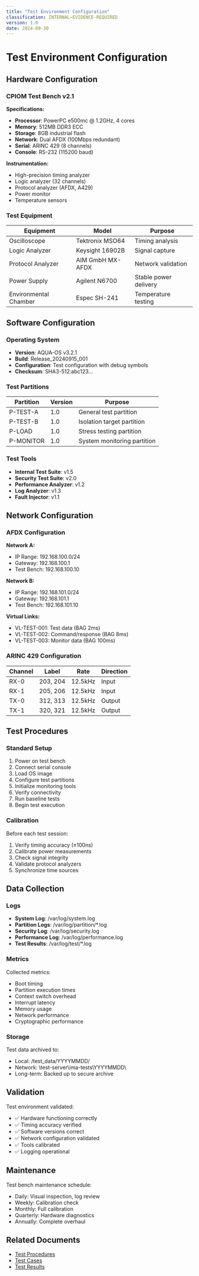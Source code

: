```yaml
---
title: "Test Environment Configuration"
classification: INTERNAL–EVIDENCE-REQUIRED
version: 1.0
date: 2024-09-30
---
```


# Test Environment Configuration

## Hardware Configuration

### CPIOM Test Bench v2.1

**Specifications:**
- **Processor**: PowerPC e500mc @ 1.2GHz, 4 cores
- **Memory**: 512MB DDR3 ECC
- **Storage**: 8GB industrial flash
- **Network**: Dual AFDX (100Mbps redundant)
- **Serial**: ARINC 429 (8 channels)
- **Console**: RS-232 (115200 baud)

**Instrumentation:**
- High-precision timing analyzer
- Logic analyzer (32 channels)
- Protocol analyzer (AFDX, A429)
- Power monitor
- Temperature sensors

### Test Equipment

| Equipment | Model | Purpose |
|-----------|-------|---------|
| Oscilloscope | Tektronix MSO64 | Timing analysis |
| Logic Analyzer | Keysight 16902B | Signal capture |
| Protocol Analyzer | AIM GmbH MX-AFDX | Network validation |
| Power Supply | Agilent N6700 | Stable power delivery |
| Environmental Chamber | Espec SH-241 | Temperature testing |

## Software Configuration

### Operating System
- **Version**: AQUA-OS v3.2.1
- **Build**: Release_20240915_001
- **Configuration**: Test configuration with debug symbols
- **Checksum**: SHA3-512:abc123...

### Test Partitions

| Partition | Version | Purpose |
|-----------|---------|---------|
| P-TEST-A | 1.0 | General test partition |
| P-TEST-B | 1.0 | Isolation target partition |
| P-LOAD | 1.0 | Stress testing partition |
| P-MONITOR | 1.0 | System monitoring partition |

### Test Tools

- **Internal Test Suite**: v1.5
- **Security Test Suite**: v2.0
- **Performance Analyzer**: v1.2
- **Log Analyzer**: v1.3
- **Fault Injector**: v1.1

## Network Configuration

### AFDX Configuration

**Network A:**
- IP Range: 192.168.100.0/24
- Gateway: 192.168.100.1
- Test Bench: 192.168.100.10

**Network B:**
- IP Range: 192.168.101.0/24
- Gateway: 192.168.101.1
- Test Bench: 192.168.101.10

**Virtual Links:**
- VL-TEST-001: Test data (BAG 2ms)
- VL-TEST-002: Command/response (BAG 8ms)
- VL-TEST-003: Monitor data (BAG 100ms)

### ARINC 429 Configuration

| Channel | Label | Rate | Direction |
|---------|-------|------|-----------|
| RX-0 | 203, 204 | 12.5kHz | Input |
| RX-1 | 205, 206 | 12.5kHz | Input |
| TX-0 | 312, 313 | 12.5kHz | Output |
| TX-1 | 320, 321 | 12.5kHz | Output |

## Test Procedures

### Standard Setup

1. Power on test bench
2. Connect serial console
3. Load OS image
4. Configure test partitions
5. Initialize monitoring tools
6. Verify connectivity
7. Run baseline tests
8. Begin test execution

### Calibration

Before each test session:

1. Verify timing accuracy (±100ns)
2. Calibrate power measurements
3. Check signal integrity
4. Validate protocol analyzers
5. Synchronize time sources

## Data Collection

### Logs

- **System Log**: /var/log/system.log
- **Partition Logs**: /var/log/partition/*.log
- **Security Log**: /var/log/security.log
- **Performance Log**: /var/log/performance.log
- **Test Results**: /var/log/test/*.log

### Metrics

Collected metrics:
- Boot timing
- Partition execution times
- Context switch overhead
- Interrupt latency
- Memory usage
- Network performance
- Cryptographic performance

### Storage

Test data archived to:
- Local: /test_data/YYYYMMDD/
- Network: \\test-server\ima-tests\YYYYMMDD\
- Long-term: Backed up to secure archive

## Validation

Test environment validated:
- ✅ Hardware functioning correctly
- ✅ Timing accuracy verified
- ✅ Software versions correct
- ✅ Network configuration validated
- ✅ Tools calibrated
- ✅ Logging operational

## Maintenance

Test bench maintenance schedule:
- Daily: Visual inspection, log review
- Weekly: Calibration check
- Monthly: Full calibration
- Quarterly: Hardware diagnostics
- Annually: Complete overhaul

## Related Documents

- [Test Procedures](../S1000D/publications/PUB-A42-OS-TST-00000-00.md)
- [Test Cases](./test_cases/)
- [Test Results](./test_results/)
